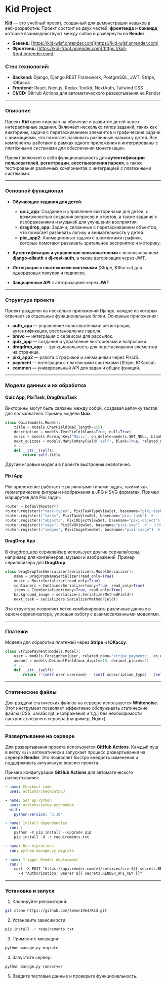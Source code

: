 # Kid Project

**Kid** — это учебный проект, созданный для демонстрации навыков в веб-разработке. Проект состоит из двух частей: **фронтенда** и **бэкенда**, которые взаимодействуют между собой и развернуты на **Render**.

- **Бэкенд:** [https://kid-wlsf.onrender.com](https://kid-wlsf.onrender.com)
- **Фронтенд:** [https://kid-front.onrender.com](https://kid-front.onrender.com)

### Стек технологий:
- **Backend:** Django, Django REST Framework, PostgreSQL, JWT, Stripe, ЮКасса
- **Frontend:** React, Next.js, Redux Toolkit, NextAuth, Tailwind CSS
- **CI/CD:** GitHub Actions для автоматического развертывания на Render

---

### Описание

Проект **Kid** ориентирован на обучение и развитие детей через интерактивные задания. Включает несколько типов заданий, таких как викторины, задачи с перетаскиванием элементов и графические задачи с анимациями, что помогает развивать различные навыки у детей. Все компоненты работают в рамках одного приложения и интегрированы с платёжными системами для обеспечения монетизации.

Проект включает в себя функциональность для **аутентификации пользователей**, **регистрации**, **восстановления пароля**, а также тестирования различных компонентов с интеграцией с платежными системами.

---

### Основной функционал

- **Обучающие задания для детей**:
  - **quiz_app**: Создание и управление викторинами для детей, с возможностью создания вопросов и ответов, а также задания с изображениями и музыкой для улучшения восприятия.
  - **dragdrop_app**: Задачи, связанные с перетаскиванием объектов, что помогает развивать логику и внимательность у детей.
  - **pixi_app2**: Анимационные задачи с элементами графики, которые помогают развивать зрительное восприятие и моторику.

- **Аутентификация и управление пользователями** с использованием **django-allauth** и **dj-rest-auth**, а также авторизация через JWT.
- **Интеграция с платежными системами** (Stripe, ЮКасса) для одноразовых покупок и подписок.
- **Защищенные API** с авторизацией через **JWT**.

---

### Структура проекта

Проект разделен на несколько приложений Django, каждое из которых отвечает за отдельные функциональные блоки. Основные приложения:

- **auth_app** — управление пользователями: регистрация, аутентификация, восстановление пароля.
- **brevo** — интеграция с сервисом для рассылок.
- **quiz_app** — создание и управление викторинами и вопросами.
- **dragdrop_app** — функциональность для перетаскивания элементов на странице.
- **pixi_app2** — работа с графикой и анимациями через PixiJS.
- **payment** — интеграция с платежными системами (Stripe, ЮКасса).
- **common** — универсальный API для задач и общих функций.

---

### Модели данных и их обработка

#### Quiz App, PixiTask, DragDropTask

Викторины могут быть связаны между собой, создавая цепочку тестов для пользователя. Пример модели **Quiz**:

```python
class Quiz(models.Model):
    title = models.CharField(max_length=255)
    description = models.TextField(blank=True, null=True)
    music = models.ForeignKey('Music', on_delete=models.SET_NULL, blank=True, null=True, related_name="quizzes")
    next_quizzes = models.ManyToManyField('self', blank=True, related_name="previous_quizzes", symmetrical=False)
    # ...
    def __str__(self):
        return self.title
```
Другие игровые модели в проекте выстроены аналогично.

#### Pixi App

Pixi приложение работает с различными типами задач, такими как геометрические фигуры и изображения в JPG и SVG форматах. Пример маршрутов для Pixi задач:

```python
router = DefaultRouter()
router.register(r"task-types", PixiTaskTypeViewSet, basename="pixi-task-type")  # ✅ Типы задач
router.register(r"tasks", PixiTaskViewSet, basename="pixi-task")  # ✅ Задачи Pixi
router.register(r"objects", PixiObjectViewSet, basename="pixi-object")  # ✅ Фигуры (геометрия)
router.register(r"svgs", PixiSVGViewSet, basename="pixi-svg")  # ✅ SVG-файлы (раскраски)
router.register(r"images", PixiImageViewSet, basename="pixi-image")  # ✅ JPG/PNG изображения
```

#### DragDrop App

В dragdrop_app сериалайзер использует другие сериалайзеры, например для контейнеров, музыки и изображений. Пример сериалайзера для **DragDrop**:

```python
class DragDropTaskSerializer(serializers.ModelSerializer):
    name = DragDropNameSerializer(read_only=True)
    music = MusicSerializer(read_only=True)
    containers = ContainerSerializer(many=True, read_only=True)
    items = ItemSerializer(many=True, read_only=True)
    background_image = serializers.SerializerMethodField()
    next_task = serializers.SerializerMethodField()
```
Эта структура позволяет легко комбинировать различные данные в одном сериализаторе, упрощая работу с взаимосвязанными моделями.

---

### Платежи

Модели для обработки платежей через **Stripe** и **ЮКассу**.

```python
class StripePayment(models.Model):
    user = models.ForeignKey(User, related_name='stripe_payments', on_delete=models.CASCADE)
    amount = models.DecimalField(max_digits=10, decimal_places=2)
    # ...
    def __str__(self):
        return f"{self.user.username} - {self.subscription_type} - {self.status}"
```

---

### Статические файлы

Для раздачи статических файлов на сервере используется **Whitenoise**. Этот инструмент позволяет эффективно обслуживать статические файлы (CSS, JavaScript, изображения и т.д.) без необходимости настроек внешнего сервера (например, Nginx).

---

### Развертывание на сервере

Для развертывания проекта используется **GitHub Actions**. Каждый пуш в ветку `main` автоматически запускает процесс развертывания на сервере **Render**. Это позволяет быстро внедрять изменения и поддерживать актуальную версию проекта.

Пример конфигурации **GitHub Actions** для автоматического развертывания:

```yaml
- name: Checkout code
  uses: actions/checkout@v3

- name: Set up Python
  uses: actions/setup-python@v4
  with:
    python-version: '3.10'

- name: Install dependencies
  run: |
    python -m pip install --upgrade pip
    pip install -U -r requirements.txt

- name: Run migrations
  run: python manage.py migrate

- name: Trigger Render deployment
  run: |
    curl -X POST "https://api.render.com/v1/services/srv-${{ secrets.RENDER_SERVICE_ID }}/deploys" \
      -H "Authorization: Bearer ${{ secrets.RENDER_API_KEY }}"
```

---

### Установка и запуск

1. Клонируйте репозиторий:

```bash
git clone https://github.com/lemon1964/Kid.git
```

2. Установите зависимости:

```bash
pip install -r requirements.txt
```

3. Примените миграции:

```bash
python manage.py migrate
```

4. Запустите сервер:

```bash
python manage.py runserver
```

5. Введите тестовые данные и проверьте функциональность.
